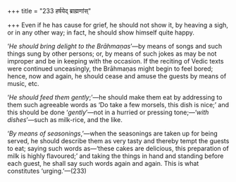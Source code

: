 +++
title = "233 हर्षयेद् ब्राह्मणांस्"

+++
Even if he has cause for grief, he should not show it, by heaving a
sigh, or in any other way; in fact, he should show himself quite happy.

‘*He should bring delight to the Brāhmaṇas*’—by means of songs and such
things sung by other persons; or, by means of such jokes as may be not
improper and be in keeping with the occasion. If the reciting of Vedic
texts were continued unceasingly, the Brāhmaṇas might begin to feel
bored; hence, now and again, he should cease and amuse the guests by
means of music, etc.

‘*He should feed them gently*;’—he should make them eat by addressing to
them such agreeable words as ‘Do take a few morsels, this dish is nice;’
and this should be done ‘*gently*’—not in a hurried or pressing
tone;—‘*with dishes*’—such as milk-rice, and the like.

‘*By means of seasonings*,’—when the seasonings are taken up for being
served, he should describe them as very tasty and thereby tempt the
guests to eat; saying such words as—‘these cakes are delicious, this
preparation of milk is highly flavoured;’ and taking the things in hand
and standing before each guest, he shall say such words again and again.
This is what constitutes ‘urging.’—(233)


